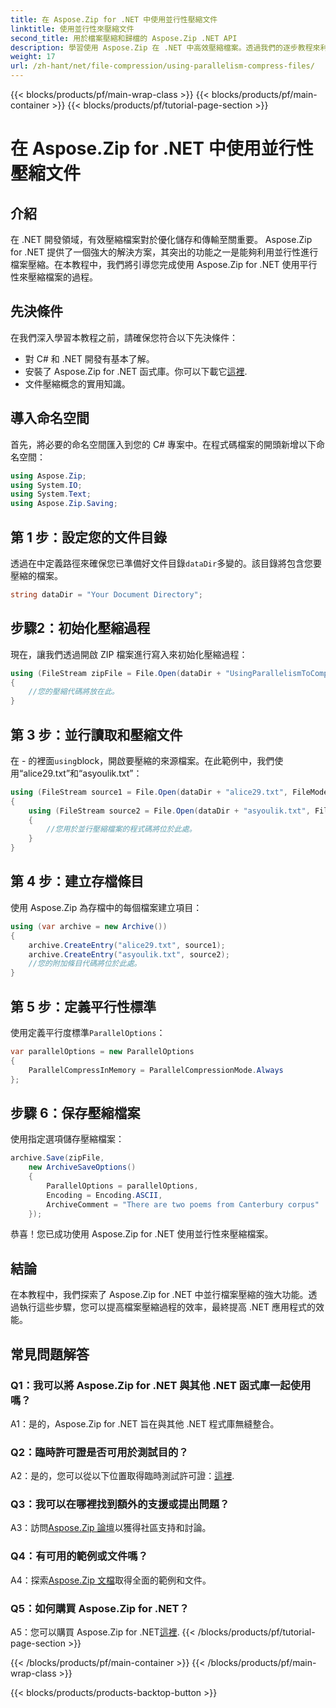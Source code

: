 ```yaml
---
title: 在 Aspose.Zip for .NET 中使用並行性壓縮文件
linktitle: 使用並行性來壓縮文件
second_title: 用於檔案壓縮和歸檔的 Aspose.Zip .NET API
description: 學習使用 Aspose.Zip 在 .NET 中高效壓縮檔案。透過我們的逐步教程來利用並行性的力量。
weight: 17
url: /zh-hant/net/file-compression/using-parallelism-compress-files/
---
```


{{< blocks/products/pf/main-wrap-class >}}
{{< blocks/products/pf/main-container >}}
{{< blocks/products/pf/tutorial-page-section >}}

# 在 Aspose.Zip for .NET 中使用並行性壓縮文件

## 介紹

在 .NET 開發領域，有效壓縮檔案對於優化儲存和傳輸至關重要。 Aspose.Zip for .NET 提供了一個強大的解決方案，其突出的功能之一是能夠利用並行性進行檔案壓縮。在本教程中，我們將引導您完成使用 Aspose.Zip for .NET 使用平行性來壓縮檔案的過程。

## 先決條件

在我們深入學習本教程之前，請確保您符合以下先決條件：

- 對 C# 和 .NET 開發有基本了解。
- 安裝了 Aspose.Zip for .NET 函式庫。你可以下載它[這裡](https://releases.aspose.com/zip/net/).
- 文件壓縮概念的實用知識。

## 導入命名空間

首先，將必要的命名空間匯入到您的 C# 專案中。在程式碼檔案的開頭新增以下命名空間：

```csharp
using Aspose.Zip;
using System.IO;
using System.Text;
using Aspose.Zip.Saving;
```

## 第 1 步：設定您的文件目錄

透過在中定義路徑來確保您已準備好文件目錄`dataDir`多變的。該目錄將包含您要壓縮的檔案。

```csharp
string dataDir = "Your Document Directory";
```

## 步驟2：初始化壓縮過程

現在，讓我們透過開啟 ZIP 檔案進行寫入來初始化壓縮過程：

```csharp
using (FileStream zipFile = File.Open(dataDir + "UsingParallelismToCompressFiles_out.zip", FileMode.Create))
{
    //您的壓縮代碼將放在此。
}
```

## 第 3 步：並行讀取和壓縮文件

在 - 的裡面`using`block，開啟要壓縮的來源檔案。在此範例中，我們使用“alice29.txt”和“asyoulik.txt”：

```csharp
using (FileStream source1 = File.Open(dataDir + "alice29.txt", FileMode.Open, FileAccess.Read))
{
    using (FileStream source2 = File.Open(dataDir + "asyoulik.txt", FileMode.Open, FileAccess.Read))
    {
        //您用於並行壓縮檔案的程式碼將位於此處。
    }
}
```

## 第 4 步：建立存檔條目

使用 Aspose.Zip 為存檔中的每個檔案建立項目：

```csharp
using (var archive = new Archive())
{
    archive.CreateEntry("alice29.txt", source1);
    archive.CreateEntry("asyoulik.txt", source2);
    //您的附加條目代碼將位於此處。
}
```

## 第 5 步：定義平行性標準

使用定義平行度標準`ParallelOptions`：

```csharp
var parallelOptions = new ParallelOptions
{
    ParallelCompressInMemory = ParallelCompressionMode.Always
};
```

## 步驟 6：保存壓縮檔案

使用指定選項儲存壓縮檔案：

```csharp
archive.Save(zipFile,
    new ArchiveSaveOptions()
    {
        ParallelOptions = parallelOptions,
        Encoding = Encoding.ASCII,
        ArchiveComment = "There are two poems from Canterbury corpus"
    });
```

恭喜！您已成功使用 Aspose.Zip for .NET 使用並行性來壓縮檔案。

## 結論

在本教程中，我們探索了 Aspose.Zip for .NET 中並行檔案壓縮的強大功能。透過執行這些步驟，您可以提高檔案壓縮過程的效率，最終提高 .NET 應用程式的效能。

## 常見問題解答

### Q1：我可以將 Aspose.Zip for .NET 與其他 .NET 函式庫一起使用嗎？

A1：是的，Aspose.Zip for .NET 旨在與其他 .NET 程式庫無縫整合。

### Q2：臨時許可證是否可用於測試目的？

 A2：是的，您可以從以下位置取得臨時測試許可證：[這裡](https://purchase.aspose.com/temporary-license/).

### Q3：我可以在哪裡找到額外的支援或提出問題？

 A3：訪問[Aspose.Zip 論壇](https://forum.aspose.com/c/zip/37)以獲得社區支持和討論。

### Q4：有可用的範例或文件嗎？

 A4：探索[Aspose.Zip 文檔](https://reference.aspose.com/zip/net/)取得全面的範例和文件。

### Q5：如何購買 Aspose.Zip for .NET？

 A5：您可以購買 Aspose.Zip for .NET[這裡](https://purchase.aspose.com/buy).
{{< /blocks/products/pf/tutorial-page-section >}}

{{< /blocks/products/pf/main-container >}}
{{< /blocks/products/pf/main-wrap-class >}}

{{< blocks/products/products-backtop-button >}}
